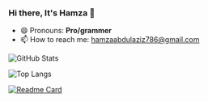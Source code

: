 ### Hi there, It's Hamza 👋

<!--
**hamzaazizofficial/hamzaazizofficial** is a ✨ _special_ ✨ repository because its `README.md` (this file) appears on your GitHub profile.

Here are some ideas to get you started:


- 🔭 I’m currently working on ...
- 🌱 I’m currently learning ...
- 👯 I’m looking to collaborate on ...
- 🤔 I’m looking for help with ...
- 💬 Ask me about ...
- 📫 How to reach me: ...
- 😄 Pronouns: ...
- ⚡ Fun fact: ...
-->

- 😄 Pronouns: **Pro/grammer**
- 📫 How to reach me: hamzaabdulaziz786@gmail.com

![GitHub Stats](https://github-readme-stats.vercel.app/api?username=hamzaazizofficial&theme=radical&count_private=true)


![Top Langs](https://github-readme-stats.vercel.app/api/top-langs/?username=hamzaazizofficial&theme=radical&layout=compact)


[![Readme Card](https://github-readme-stats.vercel.app/api/pin/?username=hamzaazizofficial&repo=WeebPaper&theme=radical)](https://github.com/hamzaazizofficial/WeebPaper)
